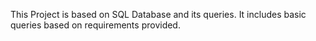 This Project is based on SQL Database and its queries.
It includes basic queries based on requirements provided.
